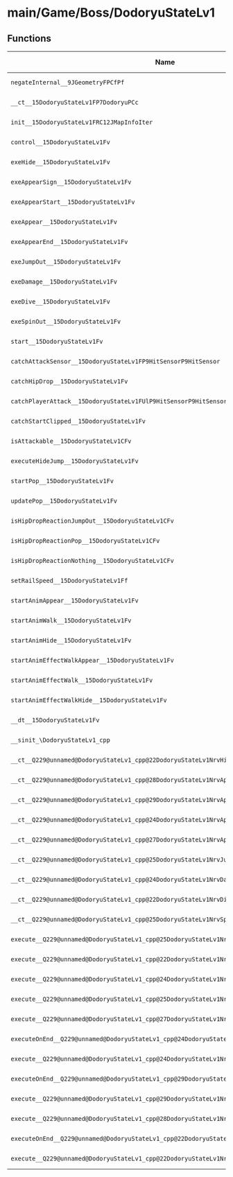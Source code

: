 # main/Game/Boss/DodoryuStateLv1

## Functions

| Name | Address | Match % |
|------|---------|---------|
| `negateInternal__9JGeometryFPCfPf` | `0x80053CB4` | :x: (0.0%) |
| `__ct__15DodoryuStateLv1FP7DodoryuPCc` | `0x80053CD0` | :x: (0.0%) |
| `init__15DodoryuStateLv1FRC12JMapInfoIter` | `0x80053D54` | :x: (0.0%) |
| `control__15DodoryuStateLv1Fv` | `0x80053DA0` | :x: (0.0%) |
| `exeHide__15DodoryuStateLv1Fv` | `0x80053E1C` | :x: (0.0%) |
| `exeAppearSign__15DodoryuStateLv1Fv` | `0x80053F14` | :x: (0.0%) |
| `exeAppearStart__15DodoryuStateLv1Fv` | `0x80053F78` | :x: (0.0%) |
| `exeAppear__15DodoryuStateLv1Fv` | `0x80054018` | :x: (0.0%) |
| `exeAppearEnd__15DodoryuStateLv1Fv` | `0x800540A8` | :x: (0.0%) |
| `exeJumpOut__15DodoryuStateLv1Fv` | `0x80054118` | :x: (0.0%) |
| `exeDamage__15DodoryuStateLv1Fv` | `0x800541E8` | :x: (0.0%) |
| `exeDive__15DodoryuStateLv1Fv` | `0x8005429C` | :x: (0.0%) |
| `exeSpinOut__15DodoryuStateLv1Fv` | `0x80054358` | :x: (0.0%) |
| `start__15DodoryuStateLv1Fv` | `0x800544B8` | :x: (0.0%) |
| `catchAttackSensor__15DodoryuStateLv1FP9HitSensorP9HitSensor` | `0x80054508` | :x: (0.0%) |
| `catchHipDrop__15DodoryuStateLv1Fv` | `0x800545F8` | :x: (0.0%) |
| `catchPlayerAttack__15DodoryuStateLv1FUlP9HitSensorP9HitSensor` | `0x800546D0` | :x: (0.0%) |
| `catchStartClipped__15DodoryuStateLv1Fv` | `0x800548D4` | :x: (0.0%) |
| `isAttackable__15DodoryuStateLv1CFv` | `0x800548D8` | :x: (0.0%) |
| `executeHideJump__15DodoryuStateLv1Fv` | `0x8005499C` | :x: (0.0%) |
| `startPop__15DodoryuStateLv1Fv` | `0x80054A18` | :x: (0.0%) |
| `updatePop__15DodoryuStateLv1Fv` | `0x80054A34` | :x: (0.0%) |
| `isHipDropReactionJumpOut__15DodoryuStateLv1CFv` | `0x80054B40` | :x: (0.0%) |
| `isHipDropReactionPop__15DodoryuStateLv1CFv` | `0x80054BDC` | :x: (0.0%) |
| `isHipDropReactionNothing__15DodoryuStateLv1CFv` | `0x80054C34` | :x: (0.0%) |
| `setRailSpeed__15DodoryuStateLv1Ff` | `0x80054CE4` | :x: (0.0%) |
| `startAnimAppear__15DodoryuStateLv1Fv` | `0x80054CFC` | :x: (0.0%) |
| `startAnimWalk__15DodoryuStateLv1Fv` | `0x80054D84` | :x: (0.0%) |
| `startAnimHide__15DodoryuStateLv1Fv` | `0x80054DE4` | :x: (0.0%) |
| `startAnimEffectWalkAppear__15DodoryuStateLv1Fv` | `0x80054E34` | :x: (0.0%) |
| `startAnimEffectWalk__15DodoryuStateLv1Fv` | `0x80054E84` | :x: (0.0%) |
| `startAnimEffectWalkHide__15DodoryuStateLv1Fv` | `0x80054ED4` | :x: (0.0%) |
| `__dt__15DodoryuStateLv1Fv` | `0x80054F24` | :x: (0.0%) |
| `__sinit_\DodoryuStateLv1_cpp` | `0x80054F7C` | :x: (0.0%) |
| `__ct__Q229@unnamed@DodoryuStateLv1_cpp@22DodoryuStateLv1NrvHideFv` | `0x80054FE0` | :x: (0.0%) |
| `__ct__Q229@unnamed@DodoryuStateLv1_cpp@28DodoryuStateLv1NrvAppearSignFv` | `0x80054FF0` | :x: (0.0%) |
| `__ct__Q229@unnamed@DodoryuStateLv1_cpp@29DodoryuStateLv1NrvAppearStartFv` | `0x80055000` | :x: (0.0%) |
| `__ct__Q229@unnamed@DodoryuStateLv1_cpp@24DodoryuStateLv1NrvAppearFv` | `0x80055010` | :x: (0.0%) |
| `__ct__Q229@unnamed@DodoryuStateLv1_cpp@27DodoryuStateLv1NrvAppearEndFv` | `0x80055020` | :x: (0.0%) |
| `__ct__Q229@unnamed@DodoryuStateLv1_cpp@25DodoryuStateLv1NrvJumpOutFv` | `0x80055030` | :x: (0.0%) |
| `__ct__Q229@unnamed@DodoryuStateLv1_cpp@24DodoryuStateLv1NrvDamageFv` | `0x80055040` | :x: (0.0%) |
| `__ct__Q229@unnamed@DodoryuStateLv1_cpp@22DodoryuStateLv1NrvDiveFv` | `0x80055050` | :x: (0.0%) |
| `__ct__Q229@unnamed@DodoryuStateLv1_cpp@25DodoryuStateLv1NrvSpinOutFv` | `0x80055060` | :x: (0.0%) |
| `execute__Q229@unnamed@DodoryuStateLv1_cpp@25DodoryuStateLv1NrvSpinOutCFP5Spine` | `0x80055070` | :x: (0.0%) |
| `execute__Q229@unnamed@DodoryuStateLv1_cpp@22DodoryuStateLv1NrvDiveCFP5Spine` | `0x80055078` | :x: (0.0%) |
| `execute__Q229@unnamed@DodoryuStateLv1_cpp@24DodoryuStateLv1NrvDamageCFP5Spine` | `0x80055080` | :x: (0.0%) |
| `execute__Q229@unnamed@DodoryuStateLv1_cpp@25DodoryuStateLv1NrvJumpOutCFP5Spine` | `0x80055088` | :x: (0.0%) |
| `execute__Q229@unnamed@DodoryuStateLv1_cpp@27DodoryuStateLv1NrvAppearEndCFP5Spine` | `0x80055090` | :x: (0.0%) |
| `executeOnEnd__Q229@unnamed@DodoryuStateLv1_cpp@24DodoryuStateLv1NrvAppearCFP5Spine` | `0x80055098` | :x: (0.0%) |
| `execute__Q229@unnamed@DodoryuStateLv1_cpp@24DodoryuStateLv1NrvAppearCFP5Spine` | `0x800550A4` | :x: (0.0%) |
| `executeOnEnd__Q229@unnamed@DodoryuStateLv1_cpp@29DodoryuStateLv1NrvAppearStartCFP5Spine` | `0x800550AC` | :x: (0.0%) |
| `execute__Q229@unnamed@DodoryuStateLv1_cpp@29DodoryuStateLv1NrvAppearStartCFP5Spine` | `0x800550B8` | :x: (0.0%) |
| `execute__Q229@unnamed@DodoryuStateLv1_cpp@28DodoryuStateLv1NrvAppearSignCFP5Spine` | `0x800550C0` | :x: (0.0%) |
| `executeOnEnd__Q229@unnamed@DodoryuStateLv1_cpp@22DodoryuStateLv1NrvHideCFP5Spine` | `0x800550C8` | :x: (0.0%) |
| `execute__Q229@unnamed@DodoryuStateLv1_cpp@22DodoryuStateLv1NrvHideCFP5Spine` | `0x800550D0` | :x: (0.0%) |